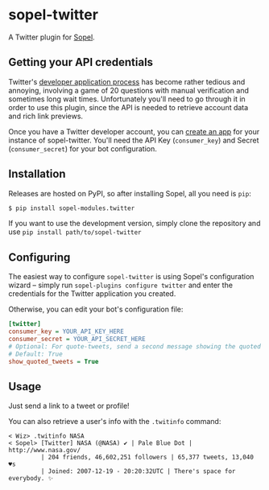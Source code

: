 # sopel-twitter

A Twitter plugin for [Sopel](https://sopel.chat/).

## Getting your API credentials

Twitter's [developer application
process](https://developer.twitter.com/en/docs/twitter-api/getting-started/getting-access-to-the-twitter-api)
has become rather tedious and annoying, involving a game of 20 questions with
manual verification and sometimes long wait times. Unfortunately you'll need
to go through it in order to use this plugin, since the API is needed to
retrieve account data and rich link previews.

Once you have a Twitter developer account, you can [create an
app](https://developer.twitter.com/en/portal/apps/new) for your instance of
sopel-twitter. You'll need the API Key (`consumer_key`) and Secret
(`consumer_secret`) for your bot configuration.

## Installation

Releases are hosted on PyPI, so after installing Sopel, all you need is `pip`:

```bash
$ pip install sopel-modules.twitter
```

If you want to use the development version, simply clone the repository and use
`pip install path/to/sopel-twitter`

## Configuring

The easiest way to configure `sopel-twitter` is using Sopel's configuration
wizard – simply run `sopel-plugins configure twitter` and enter the
credentials for the Twitter application you created.

Otherwise, you can edit your bot's configuration file:

```ini
[twitter]
consumer_key = YOUR_API_KEY_HERE
consumer_secret = YOUR_API_SECRET_HERE
# Optional: For quote-tweets, send a second message showing the quoted tweet?
# Default: True
show_quoted_tweets = True
```

## Usage

Just send a link to a tweet or profile!

You can also retrieve a user's info with the `.twitinfo` command:

```irc
< Wiz> .twitinfo NASA
< Sopel> [Twitter] NASA (@NASA) ✔️ | Pale Blue Dot | http://www.nasa.gov/
         | 204 friends, 46,602,251 followers | 65,377 tweets, 13,040 ♥s
         | Joined: 2007-12-19 - 20:20:32UTC | There's space for everybody. ✨
```
